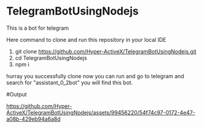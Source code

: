 # TelegramBotUsingNodejs
This is a bot for telegram

Here command to clone and run this repository in your local IDE
1. git clone  https://github.com/Hyper-ActiveX/TelegramBotUsingNodejs.git
2. cd TelegramBotUsingNodejs
3. npm i

hurray you successfully clone now you can run and go to telegram and search for "assistant_0_2bot" you will find this bot.

#Output


https://github.com/Hyper-ActiveX/TelegramBotUsingNodejs/assets/99456220/54f74c97-0172-4e47-a08b-429eb94a6a8d

